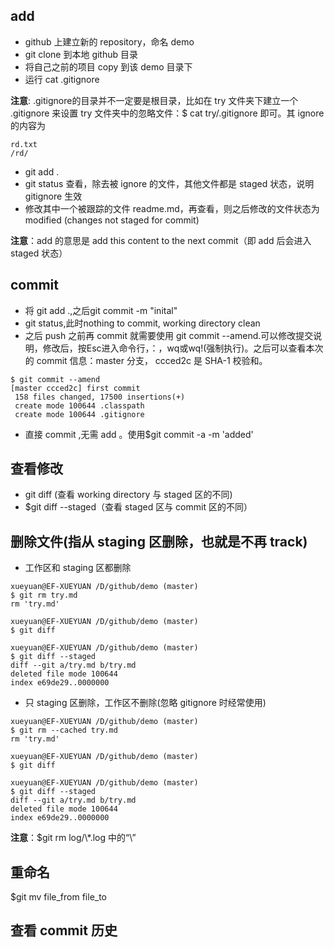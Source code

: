 ## add
- github 上建立新的 repository，命名 demo
- git clone 到本地 github 目录
- 将自己之前的项目 copy 到该 demo 目录下
- 运行 cat .gitignore

**注意**: .gitignore的目录并不一定要是根目录，比如在 try 文件夹下建立一个 .gitignore 来设置 try 文件夹中的忽略文件：$ cat try/.gitignore 即可。其 ignore 的内容为
```
rd.txt
/rd/
```
- git add .
- git status 查看，除去被 ignore 的文件，其他文件都是 staged 状态，说明 gitignore 生效
- 修改其中一个被跟踪的文件 readme.md，再查看，则之后修改的文件状态为 modified (changes not staged for commit)

**注意**：add 的意思是 add this content to the next commit（即 add 后会进入 staged 状态）

## commit
- 将 git add .,之后git commit -m "inital"
- git status,此时nothing to commit, working directory clean
- 之后 push 之前再 commit 就需要使用 git commit --amend.可以修改提交说明，修改后，按Esc进入命令行，：，wq或wq!(强制执行)。之后可以查看本次的 commit 信息：master 分支， ccced2c 是 SHA-1 校验和。
```
$ git commit --amend
[master ccced2c] first commit
 158 files changed, 17500 insertions(+)
 create mode 100644 .classpath
 create mode 100644 .gitignore
```
- 直接 commit ,无需 add 。使用$git commit -a -m 'added'


## 查看修改
- git diff (查看 working directory 与 staged 区的不同)
- $git diff --staged（查看 staged 区与 commit 区的不同）

## 删除文件(指从 staging 区删除，也就是不再 track)
- 工作区和 staging 区都删除

```
xueyuan@EF-XUEYUAN /D/github/demo (master)
$ git rm try.md
rm 'try.md'

xueyuan@EF-XUEYUAN /D/github/demo (master)
$ git diff

xueyuan@EF-XUEYUAN /D/github/demo (master)
$ git diff --staged
diff --git a/try.md b/try.md
deleted file mode 100644
index e69de29..0000000
```
- 只 staging 区删除，工作区不删除(忽略 gitignore 时经常使用)

```
xueyuan@EF-XUEYUAN /D/github/demo (master)
$ git rm --cached try.md
rm 'try.md'

xueyuan@EF-XUEYUAN /D/github/demo (master)
$ git diff

xueyuan@EF-XUEYUAN /D/github/demo (master)
$ git diff --staged
diff --git a/try.md b/try.md
deleted file mode 100644
index e69de29..0000000
```

**注意**：$git rm log/\\*.log 中的“\”

## 重命名
$git mv file_from file_to

## 查看 commit 历史